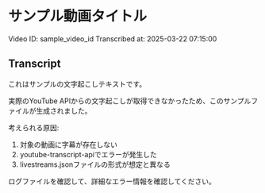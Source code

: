 # サンプル動画タイトル

Video ID: sample_video_id
Transcribed at: 2025-03-22 07:15:00

## Transcript

これはサンプルの文字起こしテキストです。

実際のYouTube APIからの文字起こしが取得できなかったため、このサンプルファイルが生成されました。

考えられる原因:
1. 対象の動画に字幕が存在しない
2. youtube-transcript-apiでエラーが発生した
3. livestreams.jsonファイルの形式が想定と異なる

ログファイルを確認して、詳細なエラー情報を確認してください。

